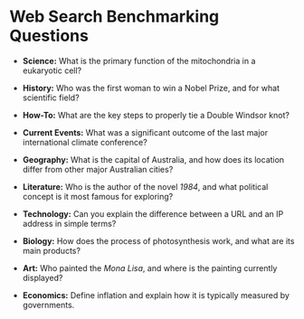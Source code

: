 # Web Search Benchmarking Questions

- **Science:** What is the primary function of the mitochondria in a eukaryotic cell?
    
- **History:** Who was the first woman to win a Nobel Prize, and for what scientific field?
    
- **How-To:** What are the key steps to properly tie a Double Windsor knot?
    
- **Current Events:** What was a significant outcome of the last major international climate conference?
    
- **Geography:** What is the capital of Australia, and how does its location differ from other major Australian cities?
    
- **Literature:** Who is the author of the novel _1984_, and what political concept is it most famous for exploring?
    
- **Technology:** Can you explain the difference between a URL and an IP address in simple terms?
    
- **Biology:** How does the process of photosynthesis work, and what are its main products?
    
- **Art:** Who painted the _Mona Lisa_, and where is the painting currently displayed?
    
- **Economics:** Define inflation and explain how it is typically measured by governments.